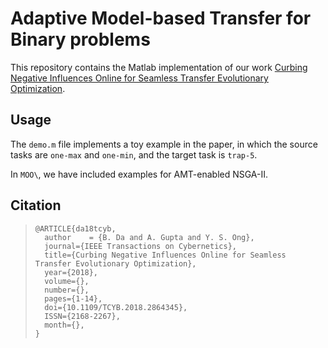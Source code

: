 # Adaptive Model-based Transfer for Binary problems

This repository contains the Matlab implementation of our work [Curbing Negative Influences Online for Seamless Transfer Evolutionary Optimization](https://www.researchgate.net/publication/326846571_Curbing_Negative_Influences_Online_for_Seamless_Transfer_Evolutionary_Optimization).

## Usage
The `demo.m` file implements a toy example in the paper, in which the source tasks are `one-max` and `one-min`, and the target task is `trap-5`. 

In `MOO\`, we have included examples for AMT-enabled NSGA-II.

## Citation
> ```
> @ARTICLE{da18tcyb,
>	author    = {B. Da and A. Gupta and Y. S. Ong},
>	journal={IEEE Transactions on Cybernetics}, 
>	title={Curbing Negative Influences Online for Seamless Transfer Evolutionary Optimization}, 
>	year={2018}, 
>	volume={}, 
>	number={}, 
>	pages={1-14}, 
>	doi={10.1109/TCYB.2018.2864345}, 
>	ISSN={2168-2267}, 
>	month={},
> }
> ```